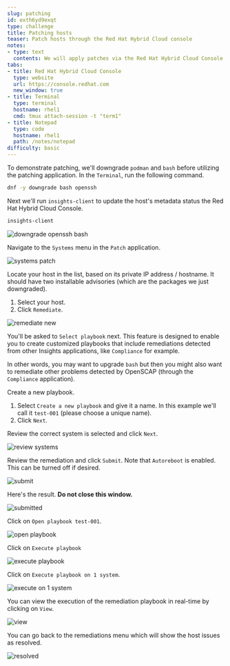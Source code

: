 ```yaml
---
slug: patching
id: exth6yd9exqt
type: challenge
title: Patching hosts
teaser: Patch hosts through the Red Hat Hybrid Cloud console
notes:
- type: text
  contents: We will apply patches via the Red Hat Hybrid Cloud Console.
tabs:
- title: Red Hat Hybrid Cloud Console
  type: website
  url: https://console.redhat.com
  new_window: true
- title: Terminal
  type: terminal
  hostname: rhel1
  cmd: tmux attach-session -t "term1"
- title: Notepad
  type: code
  hostname: rhel1
  path: /notes/notepad
difficulty: basic
---
```

<!-- markdownlint-disable MD033 MD026-->

To demonstrate patching, we'll downgrade `podman` and `bash` before utilizing the patching application. In the `Terminal`, run the following command.

```bash
dnf -y downgrade bash openssh
```

Next we'll run `insights-client` to update the host's metadata status the Red Hat Hybrid Cloud Console.

```bash
insights-client
```

![downgrade openssh bash](../assets/downgradeopensshbash.png)
<!-- ![downgrade](../assets/downgrade.png)
![insights-client](../assets/insights-client.png) -->

Navigate to the `Systems` menu in the `Patch` application.

![systems patch](../assets/patchsystems.png)

Locate your host in the list, based on its private IP address / hostname.  It should have two installable advisories (which are the packages we just downgraded).

1) Select your host.
2) Click `Remediate`.

![remediate new](../assets/remediatenew.png)

<!-- Click on the host.

![patchable](../assets/patchable.png)

You'll be taken to the menu showing the installable advisories.

![advisories](../assets/bugsinhost.png)

We'll upgrade `bash` first.

Click on the `Packages` tab.

![packages](../assets/packagestab.png)

Initiate the remediation by doing the following.

1) Click on the checkbox to select `bash`.
2) Click `Remediate`.

![start remediate](../assets/startremediate.png) -->

You'll be asked to `Select playbook` next. This feature is designed to enable you to create customized playbooks that include remediations detected from other Insights applications, like `Compliance` for example.

In other words, you may want to upgrade `bash` but then you might also want to remediate other problems detected by OpenSCAP (through the `Compliance` application).

Create a new playbook.

1) Select `Create a new playbook` and give it a name. In this example we'll call it `test-001` (please choose a unique name).
2) Click `Next`.

Review the correct system is selected and click `Next`.

![review systems](../assets/reviewsystems.png)

Review the remediation and click `Submit`. Note that `Autoreboot` is enabled. This can be turned off if desired.

![submit](../assets/submitremediation.png)

Here's the result. **Do not close this window.**

![submitted](../assets/submitted.png)

Click on `Open playbook test-001`.

![open playbook](../assets/openplaybook.png)

Click on `Execute playbook`

![execute playbook](../assets/executeplaybook.png)

Click on `Execute playbook on 1 system`.

![execute on 1 system](../assets/executetheplaybookforreal.png)

You can view the execution of the remediation playbook in real-time by clicking on `View`.

![view](../assets/viewexecution.png)

<!-- Click on `Direct connected`.

![direct connected](../assets/directconnected.png)

Click on the `>` symbol next to the name of the host.

![execute name](../assets/executename.png)
 -->

You can go back to the remediations menu which will show the host issues as resolved.

![resolved](../assets/resolved.png)
